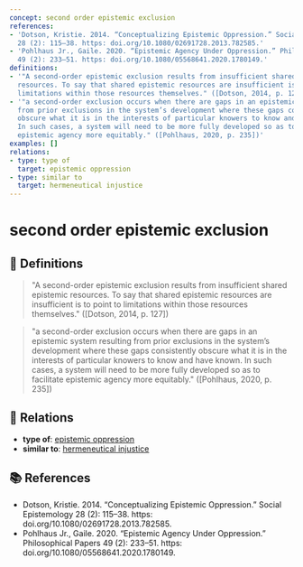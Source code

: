 ```yaml
---
concept: second order epistemic exclusion
references:
- 'Dotson, Kristie. 2014. “Conceptualizing Epistemic Oppression.” Social Epistemology
  28 (2): 115–38. https: doi.org/10.1080/02691728.2013.782585.'
- 'Pohlhaus Jr., Gaile. 2020. “Epistemic Agency Under Oppression.” Philosophical Papers
  49 (2): 233–51. https: doi.org/10.1080/05568641.2020.1780149.'
definitions:
- '"A second-order epistemic exclusion results from insufficient shared epistemic
  resources. To say that shared epistemic resources are insufficient is to point to
  limitations within those resources themselves." ([Dotson, 2014, p. 127])'
- '"a second-order exclusion occurs when there are gaps in an epistemic system resulting
  from prior exclusions in the system’s development where these gaps consistently
  obscure what it is in the interests of particular knowers to know and have known.
  In such cases, a system will need to be more fully developed so as to facilitate
  epistemic agency more equitably." ([Pohlhaus, 2020, p. 235])'
examples: []
relations:
- type: type of
  target: epistemic oppression
- type: similar to
  target: hermeneutical injustice
---
```


# second order epistemic exclusion

## 📖 Definitions

> "A second-order epistemic exclusion results from insufficient shared epistemic resources. To say that shared epistemic resources are insufficient is to point to limitations within those resources themselves." ([Dotson, 2014, p. 127])

> "a second-order exclusion occurs when there are gaps in an epistemic system resulting from prior exclusions in the system’s development where these gaps consistently obscure what it is in the interests of particular knowers to know and have known. In such cases, a system will need to be more fully developed so as to facilitate epistemic agency more equitably." ([Pohlhaus, 2020, p. 235])

## 🔗 Relations

- **type of**: [epistemic oppression](./epistemic-oppression.md)
- **similar to**: [hermeneutical injustice](./hermeneutical-injustice.md)

## 📚 References

- Dotson, Kristie. 2014. “Conceptualizing Epistemic Oppression.” Social Epistemology 28 (2): 115–38. https: doi.org/10.1080/02691728.2013.782585.
- Pohlhaus Jr., Gaile. 2020. “Epistemic Agency Under Oppression.” Philosophical Papers 49 (2): 233–51. https: doi.org/10.1080/05568641.2020.1780149.
